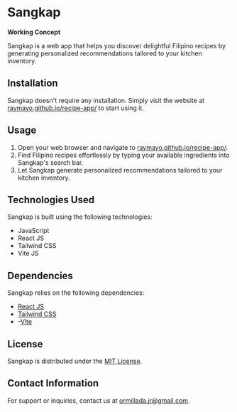 # Sangkap

**Working Concept**

Sangkap is a web app that helps you discover delightful Filipino recipes by generating personalized recommendations tailored to your kitchen inventory.

## Installation

Sangkap doesn't require any installation. Simply visit the website at [raymayo.github.io/recipe-app/](https://raymayo.github.io/recipe-app/) to start using it.

## Usage

1. Open your web browser and navigate to [raymayo.github.io/recipe-app/](https://raymayo.github.io/recipe-app/).
2. Find Filipino recipes effortlessly by typing your available ingredients into Sangkap's search bar.
3. Let Sangkap generate personalized recommendations tailored to your kitchen inventory.


## Technologies Used

Sangkap is built using the following technologies:

- JavaScript
- React JS
- Tailwind CSS
- Vite JS

## Dependencies

Sangkap relies on the following dependencies:

- [React JS](https://reactjs.org/)
- [Tailwind CSS](https://tailwindcss.com/)
- -[Vite](https://vitejs.dev/)

## License

Sangkap is distributed under the [MIT License](LICENSE).

## Contact Information

For support or inquiries, contact us at [ormillada.jr@gmail.com](mailto:ormillada.jr@gmail.com).
